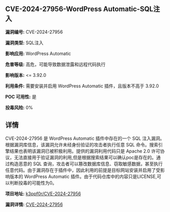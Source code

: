 ## CVE-2024-27956-WordPress Automatic-SQL注入

**漏洞编号:** CVE-2024-27956

**漏洞类型:** SQL注入

**影响应用:** WordPress Automatic

**危害等级:** 高危，可能导致数据泄露和远程代码执行

**影响版本:** <= 3.92.0

**利用条件:** 需要安装并启用 WordPress Automatic 插件，且版本不高于 3.92.0

**POC 可用性:** 是

**投毒风险:** 0%

## 详情

CVE-2024-27956 是 WordPress Automatic 插件中存在的一个 SQL 注入漏洞。根据漏洞库信息，该漏洞允许未经身份验证的攻击者执行任意 SQL 命令。搜索引擎结果也表明该漏洞已被积极利用。提供的漏洞利用代码只是 Apache 2.0 许可协议，无法直接用于验证漏洞的利用,但是根据搜索结果可以确认poc是存在的。通过构造恶意的 SQL 查询，攻击者可以篡改数据库信息、窃取敏感数据，甚至执行任意代码。由于漏洞存在于插件中，因此利用的前提是目标网站安装并启用了受影响版本的 WordPress Automatic 插件。由于代码仓库中的内容只是LICENSE,可以判断投毒的可能性为0。

**项目地址:** [k3ppf0r/CVE-2024-27956](https://github.com/k3ppf0r/CVE-2024-27956)

**漏洞详情:** [CVE-2024-27956](https://nvd.nist.gov/vuln/detail/CVE-2024-27956)